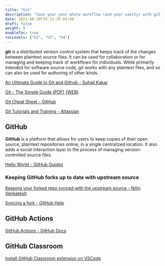 ```yaml
---
title: "Git"
description: "Save your your whole workflow (and your sanity) with git. Never lose edits again."
date: 2021-08-30T19:15:35-04:00
draft: false
weight: 0
enableToc: true
tocLevels: ["h2", "h3", "h4"]
---
```


**git** is a distributed version control system that keeps track of the changes between plaintext source files. It can be used for collaboration or for managing and keeping track of workflows for individuals. While primarily intended for software source code, git works with any plaintext files, and so can also be used for authoring of other kinds.

[An Ultimate Guide to Git and Github - Suhail Kakar](https://dev.to/suhailkakar/an-ultimate-guide-to-git-and-github-20j)

<a href="http://rogerdudler.github.io/git-guide/files/git_cheat_sheet.pdf" target="_blank">Git - The Simple Guide (PDF)</a> <a href="https://rogerdudler.github.io/git-guide/" target="_blank">(WEB)</a>

<a href="https://education.github.com/git-cheat-sheet-education.pdf" target="_blank">Git Cheat Sheet - GitHub</a>

<a href="https://www.atlassian.com/git/tutorials/" target="_blank">Git Tutorials and Training - Atlassian</a>

## GitHub

**GitHub** is a platform that allows for users to keep copies of their open source, plaintext repositories online, in a single centralized location.
It also adds a social interaction layer to the process of managing version-controlled source files.

<a href="https://guides.github.com/activities/hello-world/" target="_blank">Hello World - GitHub Guides</a>

### Keeping GitHub forks up to date with upstream source 

<a href="https://2buntu.com/articles/1459/keeping-your-forked-repo-synced-with-the-upstream-source/" target="_blank">Keeping your forked repo synced with the upstream source - Nitin Venkatesh</a>

<a href="https://help.github.com/articles/syncing-a-fork/" target="_blank">Syncing a fork - GitHub Help</a>

## GitHub Actions

[GitHub Actions - GitHub Docs](https://docs.github.com/en/actions)

## GitHub Classroom

[Install GitHub Classroom extension on VSCode](https://marketplace.visualstudio.com/items?itemName=GitHub.classroom)

